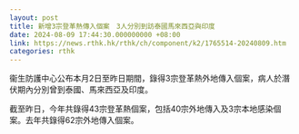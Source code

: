 ```yaml
---
layout: post
title: 新增3宗登革熱傳入個案　3人分別到訪泰國馬來西亞與印度
date: 2024-08-09 17:44:30.000000000 +08:00
link: https://news.rthk.hk/rthk/ch/component/k2/1765514-20240809.htm
categories: rthk
---
```


衞生防護中心公布本月2日至昨日期間，錄得3宗登革熱外地傳入個案，病人於潛伏期內分別曾到泰國、馬來西亞及印度。

截至昨日，今年共錄得43宗登革熱個案，包括40宗外地傳入及3宗本地感染個案。去年共錄得62宗外地傳入個案。
